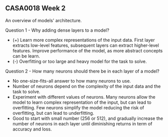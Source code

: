 ## CASA0018 Week 2

An overview of models' architecture. 

Question 1 - Why adding  dense layers to a model? 
- (+) Learn more complex representations of the input data. First layer extracts low-level features, subsequent layers can extract higher-level features. Improve performance of the model, as more abstract concepts can be learn. 
- (-) Overfitting or too large and heavy model for the task to solve. 

Question 2 - How many neurons should there be in each layer of a model?
- No one-size-fits-all answer to how many neurons to use. 
- Number of neurons depend on the complexity of the input data and the task to solve.
- Experiment with different values of neurons. Many neurons allow the model to learn complex representation of the input, but can lead to overfitting. Few neurons simplify the model reducing the risk of overfitting, but can lead to underfitting. 
- Good to start with small number (256 or 512), and gradually increase the number of neurons in each layer until diminishing returns in term of accuracy and loss. 
